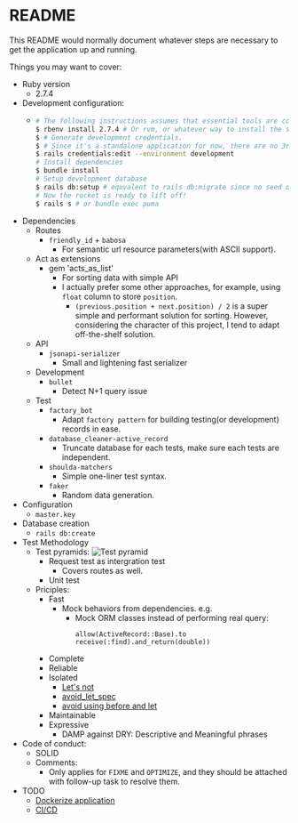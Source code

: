 # README

This README would normally document whatever steps are necessary to get the
application up and running.

Things you may want to cover:

- Ruby version
  - 2.7.4
- Development configuration:
  - ```bash
    # The following instructions assumes that essential tools are configured, e.g. command line tool,git and homebrew
    $ rbenv install 2.7.4 # Or rvm, or whatever way to install the specified ruby version.
    $ # Generate development credentials.
    $ # Since it's a standalone application for now, there are no 3rd party credentials required. Simply generate your own development credentials:
    $ rails credentials:edit --environment development
    # Install dependencies
    $ bundle install
    # Setup development database
    $ rails db:setup # equvalent to rails db:migrate since no seed datum are configured
    # Now the rocket is ready to lift off!
    $ rails s # or bundle exec puma
- Dependencies
  - Routes
    - `friendly_id` + `babosa`
      - For semantic url resource parameters(with ASCII support).
  - Act as extensions
    - gem 'acts_as_list'
      - For sorting data with simple API
      - I actually prefer some other approaches, for example, using `float` column to store `position`.
        - `(previous.position + next.position) / 2` is a super simple and performant solution for sorting. However, considering the character of this project, I tend to adapt off-the-shelf solution.
  - API
    - `jsonapi-serializer`
      - Small and lightening fast serializer
  - Development
    - `bullet`
      - Detect N+1 query issue
  - Test
    - `factory_bot`
      - Adapt `factory pattern` for building testing(or development) records in ease.
    - `database_cleaner-active_record`
      - Truncate database for each tests, make sure each tests are independent.
    - `shoulda-matchers`
      - Simple one-liner test syntax.
    - `faker`
      - Random data generation.
- Configuration
  - `master.key`
- Database creation
  - `rails db:create`
- Test Methodology
  - Test pyramids:
    ![Test pyramid](https://images.thoughtbot.com/rails-test-types-and-the-testing-pyramid/JH3Bd0ZOQaWZllZcE1Mg_rails-test-types.png)
    - Request test as intergration test
      - Covers routes as well.
    - Unit test
  - Priciples:
    - Fast
      - Mock behaviors from dependencies. e.g.
        - Mock ORM classes instead of performing real query:
          ```
          allow(ActiveRecord::Base).to receive(:find).and_return(double))
          ```
    - Complete
    - Reliable
    - Isolated
      - [Let's not](https://thoughtbot.com/blog/lets-not)
      - [avoid_let_spec](https://github.com/thoughtbot/guides/blob/b1399bbfd33acca56746098a22fe8b4aaae51110/testing-rspec/avoid_let_spec.rb)
      - [avoid using before and let](https://www.slideshare.net/BruceLi2)
    - Maintainable
    - Expressive
      - DAMP against DRY: Descriptive and Meaningful phrases
- Code of conduct:
  - SOLID
  - Comments:
    - Only applies for `FIXME` and `OPTIMIZE`, and they should be attached with follow-up task to resolve them.
- TODO
  - [Dockerize application](https://trello.com/c/gXWuLSke/2-dockerize-app)
  - [CI/CD](https://trello.com/c/1TI6R5G5/8-implement-ci-cd-to-heroku)
